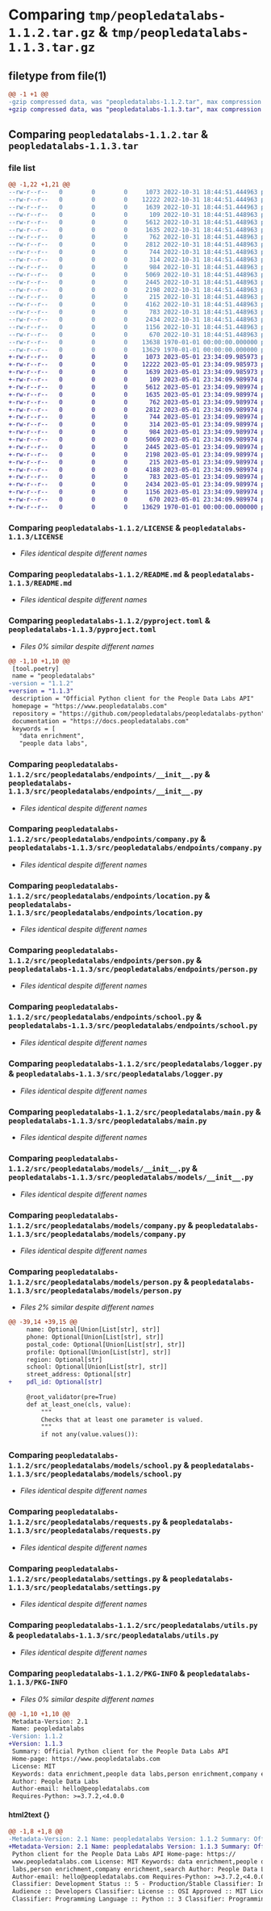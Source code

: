 # Comparing `tmp/peopledatalabs-1.1.2.tar.gz` & `tmp/peopledatalabs-1.1.3.tar.gz`

## filetype from file(1)

```diff
@@ -1 +1 @@
-gzip compressed data, was "peopledatalabs-1.1.2.tar", max compression
+gzip compressed data, was "peopledatalabs-1.1.3.tar", max compression
```

## Comparing `peopledatalabs-1.1.2.tar` & `peopledatalabs-1.1.3.tar`

### file list

```diff
@@ -1,22 +1,21 @@
--rw-r--r--   0        0        0     1073 2022-10-31 18:44:51.444963 peopledatalabs-1.1.2/LICENSE
--rw-r--r--   0        0        0    12222 2022-10-31 18:44:51.444963 peopledatalabs-1.1.2/README.md
--rw-r--r--   0        0        0     1639 2022-10-31 18:44:51.444963 peopledatalabs-1.1.2/pyproject.toml
--rw-r--r--   0        0        0      109 2022-10-31 18:44:51.448963 peopledatalabs-1.1.2/src/peopledatalabs/__init__.py
--rw-r--r--   0        0        0     5612 2022-10-31 18:44:51.448963 peopledatalabs-1.1.2/src/peopledatalabs/endpoints/__init__.py
--rw-r--r--   0        0        0     1635 2022-10-31 18:44:51.448963 peopledatalabs-1.1.2/src/peopledatalabs/endpoints/company.py
--rw-r--r--   0        0        0      762 2022-10-31 18:44:51.448963 peopledatalabs-1.1.2/src/peopledatalabs/endpoints/location.py
--rw-r--r--   0        0        0     2812 2022-10-31 18:44:51.448963 peopledatalabs-1.1.2/src/peopledatalabs/endpoints/person.py
--rw-r--r--   0        0        0      744 2022-10-31 18:44:51.448963 peopledatalabs-1.1.2/src/peopledatalabs/endpoints/school.py
--rw-r--r--   0        0        0      314 2022-10-31 18:44:51.448963 peopledatalabs-1.1.2/src/peopledatalabs/errors.py
--rw-r--r--   0        0        0      984 2022-10-31 18:44:51.448963 peopledatalabs-1.1.2/src/peopledatalabs/logger.py
--rw-r--r--   0        0        0     5069 2022-10-31 18:44:51.448963 peopledatalabs-1.1.2/src/peopledatalabs/main.py
--rw-r--r--   0        0        0     2445 2022-10-31 18:44:51.448963 peopledatalabs-1.1.2/src/peopledatalabs/models/__init__.py
--rw-r--r--   0        0        0     2198 2022-10-31 18:44:51.448963 peopledatalabs-1.1.2/src/peopledatalabs/models/company.py
--rw-r--r--   0        0        0      215 2022-10-31 18:44:51.448963 peopledatalabs-1.1.2/src/peopledatalabs/models/location.py
--rw-r--r--   0        0        0     4162 2022-10-31 18:44:51.448963 peopledatalabs-1.1.2/src/peopledatalabs/models/person.py
--rw-r--r--   0        0        0      783 2022-10-31 18:44:51.448963 peopledatalabs-1.1.2/src/peopledatalabs/models/school.py
--rw-r--r--   0        0        0     2434 2022-10-31 18:44:51.448963 peopledatalabs-1.1.2/src/peopledatalabs/requests.py
--rw-r--r--   0        0        0     1156 2022-10-31 18:44:51.448963 peopledatalabs-1.1.2/src/peopledatalabs/settings.py
--rw-r--r--   0        0        0      670 2022-10-31 18:44:51.448963 peopledatalabs-1.1.2/src/peopledatalabs/utils.py
--rw-r--r--   0        0        0    13638 1970-01-01 00:00:00.000000 peopledatalabs-1.1.2/setup.py
--rw-r--r--   0        0        0    13629 1970-01-01 00:00:00.000000 peopledatalabs-1.1.2/PKG-INFO
+-rw-r--r--   0        0        0     1073 2023-05-01 23:34:09.985973 peopledatalabs-1.1.3/LICENSE
+-rw-r--r--   0        0        0    12222 2023-05-01 23:34:09.985973 peopledatalabs-1.1.3/README.md
+-rw-r--r--   0        0        0     1639 2023-05-01 23:34:09.985973 peopledatalabs-1.1.3/pyproject.toml
+-rw-r--r--   0        0        0      109 2023-05-01 23:34:09.989974 peopledatalabs-1.1.3/src/peopledatalabs/__init__.py
+-rw-r--r--   0        0        0     5612 2023-05-01 23:34:09.989974 peopledatalabs-1.1.3/src/peopledatalabs/endpoints/__init__.py
+-rw-r--r--   0        0        0     1635 2023-05-01 23:34:09.989974 peopledatalabs-1.1.3/src/peopledatalabs/endpoints/company.py
+-rw-r--r--   0        0        0      762 2023-05-01 23:34:09.989974 peopledatalabs-1.1.3/src/peopledatalabs/endpoints/location.py
+-rw-r--r--   0        0        0     2812 2023-05-01 23:34:09.989974 peopledatalabs-1.1.3/src/peopledatalabs/endpoints/person.py
+-rw-r--r--   0        0        0      744 2023-05-01 23:34:09.989974 peopledatalabs-1.1.3/src/peopledatalabs/endpoints/school.py
+-rw-r--r--   0        0        0      314 2023-05-01 23:34:09.989974 peopledatalabs-1.1.3/src/peopledatalabs/errors.py
+-rw-r--r--   0        0        0      984 2023-05-01 23:34:09.989974 peopledatalabs-1.1.3/src/peopledatalabs/logger.py
+-rw-r--r--   0        0        0     5069 2023-05-01 23:34:09.989974 peopledatalabs-1.1.3/src/peopledatalabs/main.py
+-rw-r--r--   0        0        0     2445 2023-05-01 23:34:09.989974 peopledatalabs-1.1.3/src/peopledatalabs/models/__init__.py
+-rw-r--r--   0        0        0     2198 2023-05-01 23:34:09.989974 peopledatalabs-1.1.3/src/peopledatalabs/models/company.py
+-rw-r--r--   0        0        0      215 2023-05-01 23:34:09.989974 peopledatalabs-1.1.3/src/peopledatalabs/models/location.py
+-rw-r--r--   0        0        0     4188 2023-05-01 23:34:09.989974 peopledatalabs-1.1.3/src/peopledatalabs/models/person.py
+-rw-r--r--   0        0        0      783 2023-05-01 23:34:09.989974 peopledatalabs-1.1.3/src/peopledatalabs/models/school.py
+-rw-r--r--   0        0        0     2434 2023-05-01 23:34:09.989974 peopledatalabs-1.1.3/src/peopledatalabs/requests.py
+-rw-r--r--   0        0        0     1156 2023-05-01 23:34:09.989974 peopledatalabs-1.1.3/src/peopledatalabs/settings.py
+-rw-r--r--   0        0        0      670 2023-05-01 23:34:09.989974 peopledatalabs-1.1.3/src/peopledatalabs/utils.py
+-rw-r--r--   0        0        0    13629 1970-01-01 00:00:00.000000 peopledatalabs-1.1.3/PKG-INFO
```

### Comparing `peopledatalabs-1.1.2/LICENSE` & `peopledatalabs-1.1.3/LICENSE`

 * *Files identical despite different names*

### Comparing `peopledatalabs-1.1.2/README.md` & `peopledatalabs-1.1.3/README.md`

 * *Files identical despite different names*

### Comparing `peopledatalabs-1.1.2/pyproject.toml` & `peopledatalabs-1.1.3/pyproject.toml`

 * *Files 0% similar despite different names*

```diff
@@ -1,10 +1,10 @@
 [tool.poetry]
 name = "peopledatalabs"
-version = "1.1.2"
+version = "1.1.3"
 description = "Official Python client for the People Data Labs API"
 homepage = "https://www.peopledatalabs.com"
 repository = "https://github.com/peopledatalabs/peopledatalabs-python"
 documentation = "https://docs.peopledatalabs.com"
 keywords = [
   "data enrichment",
   "people data labs",
```

### Comparing `peopledatalabs-1.1.2/src/peopledatalabs/endpoints/__init__.py` & `peopledatalabs-1.1.3/src/peopledatalabs/endpoints/__init__.py`

 * *Files identical despite different names*

### Comparing `peopledatalabs-1.1.2/src/peopledatalabs/endpoints/company.py` & `peopledatalabs-1.1.3/src/peopledatalabs/endpoints/company.py`

 * *Files identical despite different names*

### Comparing `peopledatalabs-1.1.2/src/peopledatalabs/endpoints/location.py` & `peopledatalabs-1.1.3/src/peopledatalabs/endpoints/location.py`

 * *Files identical despite different names*

### Comparing `peopledatalabs-1.1.2/src/peopledatalabs/endpoints/person.py` & `peopledatalabs-1.1.3/src/peopledatalabs/endpoints/person.py`

 * *Files identical despite different names*

### Comparing `peopledatalabs-1.1.2/src/peopledatalabs/endpoints/school.py` & `peopledatalabs-1.1.3/src/peopledatalabs/endpoints/school.py`

 * *Files identical despite different names*

### Comparing `peopledatalabs-1.1.2/src/peopledatalabs/logger.py` & `peopledatalabs-1.1.3/src/peopledatalabs/logger.py`

 * *Files identical despite different names*

### Comparing `peopledatalabs-1.1.2/src/peopledatalabs/main.py` & `peopledatalabs-1.1.3/src/peopledatalabs/main.py`

 * *Files identical despite different names*

### Comparing `peopledatalabs-1.1.2/src/peopledatalabs/models/__init__.py` & `peopledatalabs-1.1.3/src/peopledatalabs/models/__init__.py`

 * *Files identical despite different names*

### Comparing `peopledatalabs-1.1.2/src/peopledatalabs/models/company.py` & `peopledatalabs-1.1.3/src/peopledatalabs/models/company.py`

 * *Files identical despite different names*

### Comparing `peopledatalabs-1.1.2/src/peopledatalabs/models/person.py` & `peopledatalabs-1.1.3/src/peopledatalabs/models/person.py`

 * *Files 2% similar despite different names*

```diff
@@ -39,14 +39,15 @@
     name: Optional[Union[List[str], str]]
     phone: Optional[Union[List[str], str]]
     postal_code: Optional[Union[List[str], str]]
     profile: Optional[Union[List[str], str]]
     region: Optional[str]
     school: Optional[Union[List[str], str]]
     street_address: Optional[str]
+    pdl_id: Optional[str]
 
     @root_validator(pre=True)
     def at_least_one(cls, value):
         """
         Checks that at least one parameter is valued.
         """
         if not any(value.values()):
```

### Comparing `peopledatalabs-1.1.2/src/peopledatalabs/models/school.py` & `peopledatalabs-1.1.3/src/peopledatalabs/models/school.py`

 * *Files identical despite different names*

### Comparing `peopledatalabs-1.1.2/src/peopledatalabs/requests.py` & `peopledatalabs-1.1.3/src/peopledatalabs/requests.py`

 * *Files identical despite different names*

### Comparing `peopledatalabs-1.1.2/src/peopledatalabs/settings.py` & `peopledatalabs-1.1.3/src/peopledatalabs/settings.py`

 * *Files identical despite different names*

### Comparing `peopledatalabs-1.1.2/src/peopledatalabs/utils.py` & `peopledatalabs-1.1.3/src/peopledatalabs/utils.py`

 * *Files identical despite different names*

### Comparing `peopledatalabs-1.1.2/PKG-INFO` & `peopledatalabs-1.1.3/PKG-INFO`

 * *Files 0% similar despite different names*

```diff
@@ -1,10 +1,10 @@
 Metadata-Version: 2.1
 Name: peopledatalabs
-Version: 1.1.2
+Version: 1.1.3
 Summary: Official Python client for the People Data Labs API
 Home-page: https://www.peopledatalabs.com
 License: MIT
 Keywords: data enrichment,people data labs,person enrichment,company enrichment,search
 Author: People Data Labs
 Author-email: hello@peopledatalabs.com
 Requires-Python: >=3.7.2,<4.0.0
```

#### html2text {}

```diff
@@ -1,8 +1,8 @@
-Metadata-Version: 2.1 Name: peopledatalabs Version: 1.1.2 Summary: Official
+Metadata-Version: 2.1 Name: peopledatalabs Version: 1.1.3 Summary: Official
 Python client for the People Data Labs API Home-page: https://
 www.peopledatalabs.com License: MIT Keywords: data enrichment,people data
 labs,person enrichment,company enrichment,search Author: People Data Labs
 Author-email: hello@peopledatalabs.com Requires-Python: >=3.7.2,<4.0.0
 Classifier: Development Status :: 5 - Production/Stable Classifier: Intended
 Audience :: Developers Classifier: License :: OSI Approved :: MIT License
 Classifier: Programming Language :: Python :: 3 Classifier: Programming
```


